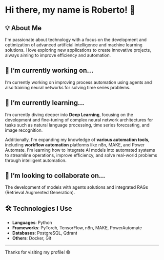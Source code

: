 # Hi there, my name is Roberto! 👋

## 💡 About Me

I'm passionate about technology with a focus on the development and optimization of advanced artificial intelligence and machine learning solutions. I love exploring new applications to create innovative projects, always aiming to improve efficiency and automation.

## 🔭 I’m currently working on...
I’m currently working on improving process automation using agents and also training neural networks for solving time series problems.

## 🌱 I’m currently learning...
I’m currently diving deeper into **Deep Learning**, focusing on the development and fine-tuning of complex neural network architectures for tasks such as natural language processing, time series forecasting, and image recognition. 

Additionally, I'm expanding my knowledge of **various automation tools**, including **workflow automation** platforms like n8n, MAKE, and Power Automate. I'm learning how to integrate AI models into automated systems to streamline operations, improve efficiency, and solve real-world problems through intelligent automation.

## 👯 I’m looking to collaborate on...
The development of models with agents solutions and integrated RAGs (Retrieval Augmented Generation).

<!--## 📫 How to reach me:
- **LinkedIn**: [Roberto Martínez Esteban](https://www.linkedin.com/in/robertomartinesteban/)
- **Email**: [contacto@pelejebre.com](#)
-->

## 🛠️ Technologies I Use
- **Languages**: Python
- **Frameworks**: PyTorch, TensorFlow, n8n, MAKE, PowerAutomate
- **Databases**: PostgreSQL, Qdrant
- **Others**: Docker, Git

---

Thanks for visiting my profile! 😄

